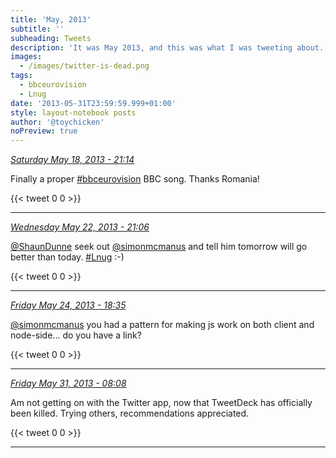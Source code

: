 ```yaml
---
title: 'May, 2013'
subtitle: ''
subheading: Tweets
description: 'It was May 2013, and this was what I was tweeting about...'
images:
  - /images/twitter-is-dead.png
tags:
  - bbceurovision
  - Lnug
date: '2013-05-31T23:59:59.999+01:00'
style: layout-notebook posts
author: '@toychicken'
noPreview: true
---
```


<p><a id="335850903745728512" href="#335850903745728512"><em title="2013-05-18T21:14:29.000+01:00">Saturday May 18, 2013 - 21:14</em></a></p>
      
Finally a proper [#bbceurovision](/tags/bbceurovision) BBC song. Thanks Romania!

{{< tweet 0 0 >}}

---

<p><a id="337298322782031874" href="#337298322782031874"><em title="2013-05-22T21:06:01.000+01:00">Wednesday May 22, 2013 - 21:06</em></a></p>
      
[@ShaunDunne](https://twitter.com/@ShaunDunne)  seek out [@simonmcmanus](https://twitter.com/@simonmcmanus)  and tell him tomorrow will go better than today. [#Lnug](/tags/Lnug) :-)

{{< tweet 0 0 >}}

---

<p><a id="337985317158129664" href="#337985317158129664"><em title="2013-05-24T18:35:53.000+01:00">Friday May 24, 2013 - 18:35</em></a></p>
      
[@simonmcmanus](https://twitter.com/@simonmcmanus)  you had a pattern for making js work on both client and node-side... do you have a link?

{{< tweet 0 0 >}}

---

<p><a id="340364265661812736" href="#340364265661812736"><em title="2013-05-31T08:08:59.000+01:00">Friday May 31, 2013 - 08:08</em></a></p>
      
Am not getting on with the Twitter app, now that TweetDeck has officially been killed. Trying others, recommendations appreciated.

{{< tweet 0 0 >}}

---
